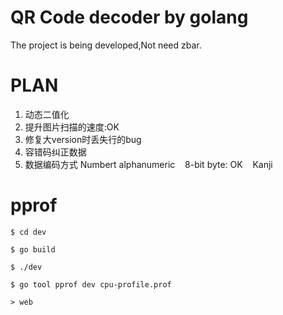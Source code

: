 # QR Code decoder by golang

The project is being developed,Not need zbar.

# PLAN

1. 动态二值化
2. 提升图片扫描的速度:OK
3. 修复大version时丢失行的bug
4. 容错码纠正数据
5. 数据编码方式
    Numbert
    alphanumeric
    8-bit byte: OK
    Kanji

# pprof

    $ cd dev

    $ go build

    $ ./dev

    $ go tool pprof dev cpu-profile.prof

    > web
